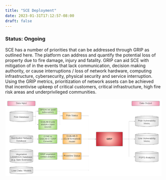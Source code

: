 ```yaml
---
title: "SCE Deployment"
date: 2023-01-31T17:12:57-08:00
draft: false
---
```


### Status: Ongoing

SCE has a number of priorities that can be addressed through GRIP as outlined here. The platform can address and quantify the potential loss of property due to fire damage, injury and fatality. GRIP can aid SCE with mitigation of in the events that lack communication, decision making authority, or cause interruptions / loss of network hardware, computing infrastructure, cybersecurity, physical security and service interruption. Using the GRIP metrics, prioritization of network assets can be achieved that incentivise upkeep of critical customers, critical infrastructure, high fire risk areas and underprivileged communities. 


 ![Figure 1-High-level Platform Overview for SCE](/SCE_FIG1.png)
